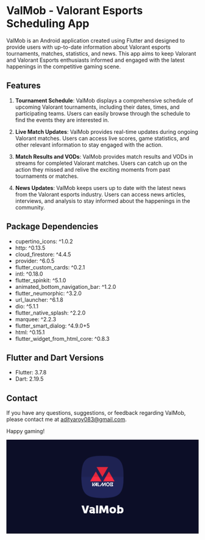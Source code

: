 # ValMob - Valorant Esports Scheduling App

ValMob is an Android application created using Flutter and designed to provide users with up-to-date information about Valorant esports tournaments, matches, statistics, and news. This app aims to keep Valorant and Valorant Esports enthusiasts informed and engaged with the latest happenings in the competitive gaming scene.

## Features

1. **Tournament Schedule**: ValMob displays a comprehensive schedule of upcoming Valorant tournaments, including their dates, times, and participating teams. Users can easily browse through the schedule to find the events they are interested in.

2. **Live Match Updates**: ValMob provides real-time updates during ongoing Valorant matches. Users can access live scores, game statistics, and other relevant information to stay engaged with the action.

3. **Match Results and VODs**: ValMob provides match results and VODs in streams for completed Valorant matches. Users can catch up on the action they missed and relive the exciting moments from past tournaments or matches.

4. **News Updates**: ValMob keeps users up to date with the latest news from the Valorant esports industry. Users can access news articles, interviews, and analysis to stay informed about the happenings in the community.

## Package Dependencies

- cupertino_icons: ^1.0.2
- http: ^0.13.5
- cloud_firestore: ^4.4.5
- provider: ^6.0.5
- flutter_custom_cards: ^0.2.1
- intl: ^0.18.0
- flutter_spinkit: ^5.1.0
- animated_bottom_navigation_bar: ^1.2.0
- flutter_neumorphic: ^3.2.0
- url_launcher: ^6.1.8
- dio: ^5.1.1
- flutter_native_splash: ^2.2.0
- marquee: ^2.2.3
- flutter_smart_dialog: ^4.9.0+5
- html: ^0.15.1
- flutter_widget_from_html_core: ^0.8.3

## Flutter and Dart Versions

- Flutter: 3.7.8
- Dart: 2.19.5

## Contact

If you have any questions, suggestions, or feedback regarding ValMob, please contact me at adityaroy083@gmail.com.

Happy gaming!

![image info](./readme_logo.png)
